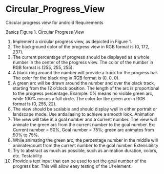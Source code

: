 Circular_Progress_View
======================

Circular progress view for android
Requirements

Basics
Figure 1. Circular Progress View
1. Implement a circular progress view, as depicted in Figure 1.
2. The background color of the progress view in RGB format is (0, 172, 237).
3. The current percentage of progress should be displayed as a whole number in the center
of the progress view. The color of the number in RGB format is (255, 255, 255).
4. A black ring around the number will provide a track for the progress bar. The color for the
black ring in RGB format is (0, 0, 0).
5. A green arc will be drawn around the number and over the black track, starting from the
12 o’clock position. The length of the arc is proportional to the progress percentage. Example: 0% means no visible green arc, while 100% means a full circle. The color for the green arc in RGB format is (0, 255, 22).
6. The view should be scalable and should display well in either portrait or landscape mode. Use anti­aliasing to achieve a smooth look.
Animation
1. The view will take in a goal number and a current number. The view will animate the green arc from the current number to the goal number. Ex: Current number = 50%, Goal number = 75%; green arc animates from 50% to 75%.
2. While animating the green arc, the percentage number in the middle will animate/count from the current number to the goal number.
Extensibility
1. Try to abstract as much as possible, such as animation duration, colors, etc.
Testability
1. Provide a text input that can be used to set the goal number of the progress bar. This will allow easy testing of the UI element.

